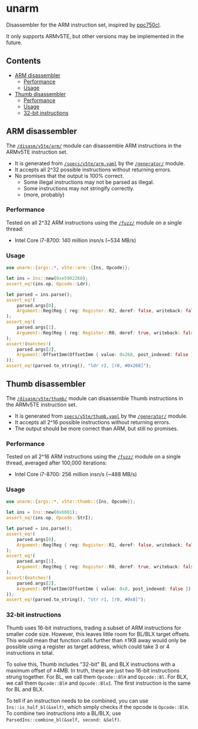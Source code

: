 # unarm

Disassembler for the ARM instruction set, inspired by [ppc750cl](https://github.com/encounter/ppc750cl).

It only supports ARMv5TE, but other versions may be implemented in the future.

## Contents

- [ARM disassembler](#arm-disassembler)
  - [Performance](#performance)
  - [Usage](#usage)
- [Thumb disassembler](#thumb-disassembler)
  - [Performance](#performance-1)
  - [Usage](#usage-1)
  - [32-bit instructions](#32-bit-instructions)

## ARM disassembler

The [`/disasm/v5te/arm/`](/disasm/src/v5te/arm/) module can disassemble ARM instructions in the ARMv5TE instruction set.

- It is generated from [`/specs/v5te/arm.yaml`](/specs/v5te/arm.yaml) by the [`/generator/`](/generator/) module.
- It accepts all 2^32 possible instructions without returning errors.
- No promises that the output is 100% correct.
  - Some illegal instructions may not be parsed as illegal.
  - Some instructions may not stringify correctly.
  - (more, probably)

### Performance

Tested on all 2^32 ARM instructions using the [`/fuzz/`](/fuzz/) module on a single thread:

- Intel Core i7-8700: 140 million insn/s (~534 MB/s)

### Usage

```rust
use unarm::{args::*, v5te::arm::{Ins, Opcode}};

let ins = Ins::new(0xe5902268);
assert_eq!(ins.op, Opcode::Ldr);

let parsed = ins.parse();
assert_eq!(
    parsed.args[0],
    Argument::Reg(Reg { reg: Register::R2, deref: false, writeback: false })
);
assert_eq!(
    parsed.args[1],
    Argument::Reg(Reg { reg: Register::R0, deref: true, writeback: false })
);
assert!(matches!(
    parsed.args[2],
    Argument::OffsetImm(OffsetImm { value: 0x268, post_indexed: false })
));
assert_eq!(parsed.to_string(), "ldr r2, [r0, #0x268]");
```

## Thumb disassembler

The [`/disasm/v5te/thumb/`](/disasm/src/v5te/thumb/) module can disassemble Thumb instructions in the ARMv5TE instruction set.

- It is generated from [`specs/v5te/thumb.yaml`](/specs/v5te/thumb.yaml) by the [`/generator/`](/generator/) module.
- It accepts all 2^16 possible instructions without returning errors.
- The output should be more correct than ARM, but still no promises.

### Performance

Tested on all 2^16 ARM instructions using the [`/fuzz/`](/fuzz/) module on a single thread, averaged after 100,000 iterations:

- Intel Core i7-8700: 256 million insn/s (~488 MB/s)

### Usage

```rust
use unarm::{args::*, v5te::thumb::{Ins, Opcode}};

let ins = Ins::new(0x6081);
assert_eq!(ins.op, Opcode::StrI);

let parsed = ins.parse();
assert_eq!(
    parsed.args[0],
    Argument::Reg(Reg { reg: Register::R1, deref: false, writeback: false })
);
assert_eq!(
    parsed.args[1],
    Argument::Reg(Reg { reg: Register::R0, deref: true, writeback: false })
);
assert!(matches!(
    parsed.args[2],
    Argument::OffsetImm(OffsetImm { value: 0x8, post_indexed: false })
));
assert_eq!(parsed.to_string(), "str r1, [r0, #0x8]");
```

### 32-bit instructions

Thumb uses 16-bit instructions, trading a subset of ARM instructions for smaller code size. However, this leaves little room
for BL/BLX target offsets. This would mean that function calls further than ±1KB away would only be possible using
a register as target address, which could take 3 or 4 instructions in total.

To solve this, Thumb includes "32-bit" BL and BLX instructions with a maximum offset of ±4MB. In truth, these are just two
16-bit instructions strung together. For BL, we call them `Opcode::BlH` and `Opcode::Bl`. For BLX, we call them `Opcode::BlH`
and `Opcode::BlxI`. The first instruction is the same for BL and BLX.

To tell if an instruction needs to be combined, you can use `Ins::is_half_bl(&self)`, which simply checks if the opcode is
`Opcode::BlH`. To combine two instructions into a BL/BLX, use `ParsedIns::combine_bl(&self, second: &Self)`.
